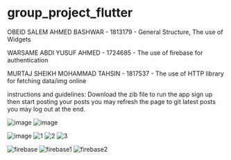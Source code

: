 # group_project_flutter

OBEID SALEM AHMED BASHWAR - 1813179 - General Structure, The use of Widgets

WARSAME ABDI YUSUF AHMED - 1724685 - The use of firebase for authentication

MURTAJ SHEIKH MOHAMMAD TAHSIN - 1817537 - The use of HTTP library for fetching data/img online

instructions and guidelines:
Download the zib file to run the app
sign up then start posting your posts
you may refresh the page to git latest posts
you may log out at the end.

![image](https://user-images.githubusercontent.com/86645986/149176044-b64855c3-3af9-42b6-aa23-81bcaff6c40b.png)
![image](https://user-images.githubusercontent.com/86645986/149175957-f620f891-84aa-4a9a-9945-5e62451f6381.png)

![image](https://user-images.githubusercontent.com/86645986/152928508-5b866578-f434-4f2f-b7cf-504a5fa83d5b.png)
![1](https://user-images.githubusercontent.com/87470122/154033722-29442548-34a7-4713-8819-bed4531b7cdb.JPG)
![2](https://user-images.githubusercontent.com/87470122/154033729-6c5534d0-2414-4cc4-9b8c-36f0e10d36f2.JPG)
![3](https://user-images.githubusercontent.com/87470122/154033732-293f8601-52ba-4ef7-b216-e16f271f6d3f.JPG)

![firebase](https://user-images.githubusercontent.com/50049718/153300334-10bebdbb-d10c-47d0-9b44-d7f1c5a01343.png)
![firebase1](https://user-images.githubusercontent.com/50049718/153305022-84e8ad6b-581e-42a9-91e5-39c6f37cc908.png)
![firebase2](https://user-images.githubusercontent.com/50049718/153305017-afe7059e-89a4-48f3-92dc-2d2dedc583c6.png)
